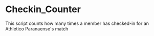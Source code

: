 # Checkin_Counter
This script counts how many times a member has checked-in for an Athletico Paranaense's match
